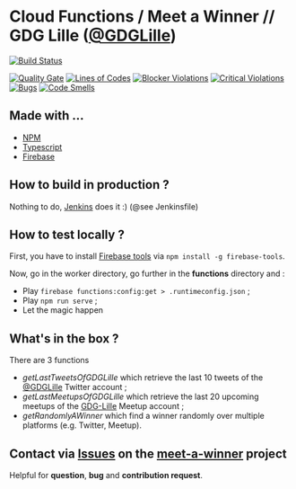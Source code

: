 # Cloud Functions / Meet a Winner // GDG Lille ([@GDGLille](https://twitter.com/GDGLille)) 

[![Build Status](http://jenkins.bodul.fr/buildStatus/icon?job=GDG-Lille/meet-a-winner-functions/master)](http://jenkins.bodul.fr/job/GDG-Lille/meet-a-winner-functions/master)

[![Quality Gate](https://sonarcloud.io/api/badges/gate?key=meet-a-winner-functions)](https://sonarcloud.io/dashboard/index/meet-a-winner-functions)
[![Lines of Codes](https://sonarcloud.io/api/badges/measure?key=meet-a-winner-functions&metric=ncloc&blinking=true)](https://sonarcloud.io/dashboard/index/meet-a-winner-functions)
[![Blocker Violations](https://sonarcloud.io/api/badges/measure?key=meet-a-winner-functions&metric=blocker_violations&blinking=true)](https://sonarcloud.io/dashboard/index/meet-a-winner-functions)
[![Critical Violations](https://sonarcloud.io/api/badges/measure?key=meet-a-winner-functions&metric=critical_violations&blinking=true)](https://sonarcloud.io/dashboard/index/meet-a-winner-functions)
[![Bugs](https://sonarcloud.io/api/badges/measure?key=meet-a-winner-functions&metric=bugs&blinking=true)](https://sonarcloud.io/dashboard/index/meet-a-winner-functions)
[![Code Smells](https://sonarcloud.io/api/badges/measure?key=meet-a-winner-functions&metric=code_smells&blinking=true)](https://sonarcloud.io/dashboard/index/meet-a-winner-functions)

## Made with ...
* [NPM](https://www.npmjs.com/) 
* [Typescript](https://www.typescriptlang.org/)
* [Firebase](https://firebase.google.com)

## How to build in production ?

Nothing to do, [Jenkins](https://jenkins.io/) does it :) (@see Jenkinsfile)

## How to test locally ?

First, you have to install [Firebase tools](https://github.com/firebase/firebase-tools) via `npm install -g firebase-tools`.

Now, go in the worker directory, go further in the **functions** directory and :
* Play `firebase functions:config:get > .runtimeconfig.json` ;
* Play `npm run serve` ;
* Let the magic happen

## What's in the box ?

There are 3 functions 
* *getLastTweetsOfGDGLille* which retrieve the last 10 tweets of the [@GDGLille](https://twitter.com/GDGLille) Twitter account ;
* *getLastMeetupsOfGDGLille* which retrieve the last 20 upcoming meetups of the [GDG-Lille](https://www.meetup.com/fr-FR/GDG-Lille/) Meetup account ;
* *getRandomlyAWinner* which find a winner randomly over multiple platforms (e.g. Twitter, Meetup).

## Contact via [Issues](https://github.com/GDG-Lille/meet-a-winner/issues) on the [meet-a-winner](https://github.com/GDG-Lille/meet-a-winner) project
Helpful for **question**, **bug** and **contribution request**.

